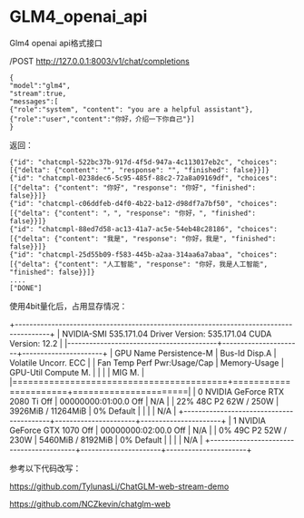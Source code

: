 # GLM4_openai_api
Glm4 openai api格式接口


/POST http://127.0.0.1:8003/v1/chat/completions
```
{
"model":"glm4",
"stream":true,
"messages":[
{"role":"system", "content": "you are a helpful assistant"},
{"role":"user","content":"你好，介绍一下你自己"}]
}
```

返回：
```
{"id": "chatcmpl-522bc37b-917d-4f5d-947a-4c113017eb2c", "choices": [{"delta": {"content": "", "response": "", "finished": false}}]}
{"id": "chatcmpl-0238dec6-5c95-485f-88c2-72a8a09169df", "choices": [{"delta": {"content": "你好", "response": "你好", "finished": false}}]}
{"id": "chatcmpl-c06ddfeb-d4f0-4b22-ba12-d98df7a7bf50", "choices": [{"delta": {"content": "，", "response": "你好，", "finished": false}}]}
{"id": "chatcmpl-88ed7d58-ac13-41a7-ac5e-54eb48c28186", "choices": [{"delta": {"content": "我是", "response": "你好，我是", "finished": false}}]}
{"id": "chatcmpl-25d55b09-f583-445b-a2aa-314aa6a7abaa", "choices": [{"delta": {"content": "人工智能", "response": "你好，我是人工智能", "finished": false}}]}
....
["DONE"]
```


使用4bit量化后，占用显存情况：

+---------------------------------------------------------------------------------------+
| NVIDIA-SMI 535.171.04             Driver Version: 535.171.04   CUDA Version: 12.2     |
|-----------------------------------------+----------------------+----------------------+
| GPU  Name                 Persistence-M | Bus-Id        Disp.A | Volatile Uncorr. ECC |
| Fan  Temp   Perf          Pwr:Usage/Cap |         Memory-Usage | GPU-Util  Compute M. |
|                                         |                      |               MIG M. |
|=========================================+======================+======================|
|   0  NVIDIA GeForce RTX 2080 Ti     Off | 00000000:01:00.0 Off |                  N/A |
| 22%   48C    P2              62W / 250W |   3926MiB / 11264MiB |      0%      Default |
|                                         |                      |                  N/A |
+-----------------------------------------+----------------------+----------------------+
|   1  NVIDIA GeForce GTX 1070        Off | 00000000:02:00.0 Off |                  N/A |
|  0%   49C    P2              52W / 230W |   5460MiB /  8192MiB |      0%      Default |
|                                         |                      |                  N/A |
+-----------------------------------------+----------------------+----------------------+


参考以下代码改写：

https://github.com/TylunasLi/ChatGLM-web-stream-demo

https://github.com/NCZkevin/chatglm-web
